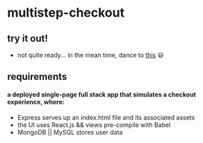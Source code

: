 # multistep-checkout

## try it out!

- not quite ready... in the mean time, dance to [this](https://youtu.be/XMmUXamntPI) :smiley:

## requirements

#### a deployed single-page full stack app that simulates a checkout experience, where:

- Express serves up an index.html file and its associated assets
- the UI uses React.js && views pre-compile with Babel
- MongoDB || MySQL stores user data
